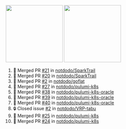 <a href="https://github.com/notdodo"><img src="https://github-readme-stats.vercel.app/api?username=notdodo&count_private=true&theme=dark" height="180" /></a> <a href="https://github.com/notdodo"><img src="https://github-readme-stats.vercel.app/api/top-langs/?username=notdodo&langs_count=8&theme=dark&hide=tex,java,html,css&layout=compact" height="180" /></a>

<!--START_SECTION:activity-->
1. 🎉 Merged PR [#21](https://github.com/notdodo/SparkTrail/pull/21) in [notdodo/SparkTrail](https://github.com/notdodo/SparkTrail)
2. 🎉 Merged PR [#20](https://github.com/notdodo/SparkTrail/pull/20) in [notdodo/SparkTrail](https://github.com/notdodo/SparkTrail)
3. 🎉 Merged PR [#2](https://github.com/notdodo/goflat/pull/2) in [notdodo/goflat](https://github.com/notdodo/goflat)
4. 🎉 Merged PR [#27](https://github.com/notdodo/pulumi-k8s/pull/27) in [notdodo/pulumi-k8s](https://github.com/notdodo/pulumi-k8s)
5. 🎉 Merged PR [#38](https://github.com/notdodo/pulumi-k8s-oracle/pull/38) in [notdodo/pulumi-k8s-oracle](https://github.com/notdodo/pulumi-k8s-oracle)
6. 🎉 Merged PR [#39](https://github.com/notdodo/pulumi-k8s-oracle/pull/39) in [notdodo/pulumi-k8s-oracle](https://github.com/notdodo/pulumi-k8s-oracle)
7. 🎉 Merged PR [#40](https://github.com/notdodo/pulumi-k8s-oracle/pull/40) in [notdodo/pulumi-k8s-oracle](https://github.com/notdodo/pulumi-k8s-oracle)
8. 🔒 Closed issue [#2](https://github.com/notdodo/VRP-tabu/issues/2) in [notdodo/VRP-tabu](https://github.com/notdodo/VRP-tabu)
9. 🎉 Merged PR [#25](https://github.com/notdodo/pulumi-k8s/pull/25) in [notdodo/pulumi-k8s](https://github.com/notdodo/pulumi-k8s)
10. 🎉 Merged PR [#24](https://github.com/notdodo/pulumi-k8s/pull/24) in [notdodo/pulumi-k8s](https://github.com/notdodo/pulumi-k8s)
<!--END_SECTION:activity-->
